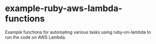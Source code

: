 # example-ruby-aws-lambda-functions
Example functions for automating various tasks using ruby-on-lambda to run the code on AWS Lambda.
